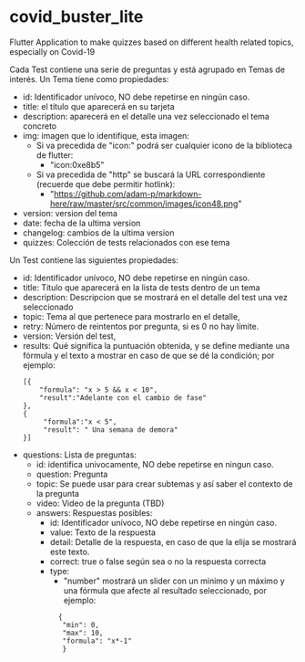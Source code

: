 # covid_buster_lite
Flutter Application to make quizzes based on different health related topics, especially on Covid-19

Cada Test contiene una serie de preguntas y está agrupado en Temas de interés. 
 Un Tema tiene como propiedades:
* id: Identificador unívoco, NO debe repetirse en ningún caso.
* title: el título que aparecerá en su tarjeta
* description: aparecerá en el detalle una vez seleccionado el tema concreto
* img: imagen que lo identifique, esta imagen:
  - Si va precedida de "icon:" podrá ser cualquier icono de la biblioteca de flutter:
      - "icon:0xe8b5"
  - Si va precedida de "http" se buscará la URL correspondiente (recuerde que debe permitir hotlink):
      - "https://github.com/adam-p/markdown-here/raw/master/src/common/images/icon48.png"
* version: version del tema
* date: fecha de la ultima version
* changelog: cambios de la ultima version
* quizzes: Colección de tests relacionados con ese tema

 Un Test contiene las siguientes propiedades:
* id: Identificador unívoco, NO debe repetirse en ningún caso.
* title: Título que aparecerá en la lista de tests dentro de un tema
* description: Descripcion que se mostrará en el detalle del test una vez seleccionado
* topic: Tema al que pertenece para mostrarlo en el detalle,
* retry: Número de reintentos por pregunta, si es 0 no hay límite.
* version: Versión del test,
* results: Qué significa la puntuación obtenida, y se define mediante una fórmula y el texto a mostrar en caso de que se dé la condición;
    por ejemplo:
    ```
    [{
        "formula": "x > 5 && x < 10",
        "result":"Adelante con el cambio de fase"
    },
    {
         "formula":"x < 5",
         "result": " Una semana de demora"
    }]
    ```
* questions: Lista de preguntas:
    * id: identifica univocamente, NO debe repetirse en ningun caso.
    * question: Pregunta
    * topic: Se puede usar para crear subtemas y así saber el contexto de la pregunta
    * video: Video de la pregunta (TBD)
    * answers: Respuestas posibles:
        * id: Identificador unívoco, NO debe repetirse en ningún caso.
        * value: Texto de la respuesta
        * detail: Detalle de la respuesta, en caso de que la elija se mostrará este texto.
        * correct: true o false según sea o no la respuesta correcta
        * type:
            * "number" mostrará un slider con un minimo y un máximo y una fórmula que afecte al resultado seleccionado, por ejemplo:
             ```
               {
                "min": 0,
                "max": 10,
                "formula": "x*-1"
                }
             ```
         